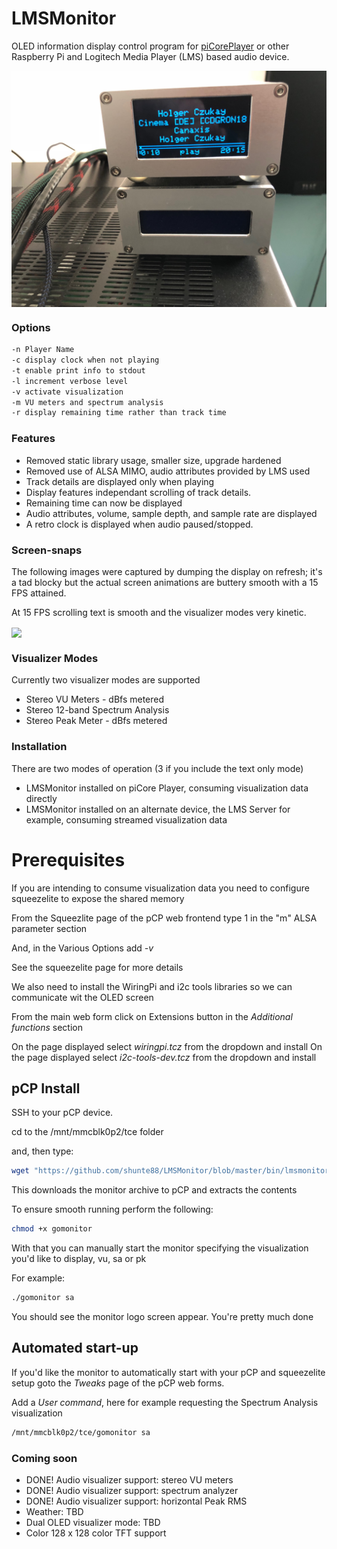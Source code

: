 # LMSMonitor
OLED information display control program for [piCorePlayer](https://www.picoreplayer.org/) or other Raspberry Pi and Logitech Media Player (LMS) based audio device.

<img width="800" src="doc/IMG_1442.jpg" align="center" />

### Options
```bash
-n Player Name
-c display clock when not playing
-t enable print info to stdout
-l increment verbose level
-v activate visualization
-m VU meters and spectrum analysis
-r display remaining time rather than track time
```

### Features
- Removed static library usage, smaller size, upgrade hardened
- Removed use of ALSA MIMO, audio attributes provided by LMS used
- Track details are displayed only when playing
- Display features independant scrolling of track details.
- Remaining time can now be displayed
- Audio attributes, volume, sample depth, and sample rate are displayed
- A retro clock is displayed when audio paused/stopped.

### Screen-snaps
The following images were captured by dumping the display on refresh; it's a tad blocky but the actual screen animations are buttery smooth with a 15 FPS attained.

At 15 FPS scrolling text is smooth and the visualizer modes very kinetic.

<img width="300" src="base/demo.gif" align="center" />

### Visualizer Modes

Currently two visualizer modes are supported
- Stereo VU Meters - dBfs metered
- Stereo 12-band Spectrum Analysis
- Stereo Peak Meter - dBfs metered

### Installation

There are two modes of operation (3 if you include the text only mode)

- LMSMonitor installed on piCore Player, consuming visualization data directly
- LMSMonitor installed on an alternate device, the LMS Server for example, consuming streamed visualization data

# Prerequisites

If you are intending to consume visualization data you need to configure squeezelite to expose the shared memory

From the Squeezlite page of the pCP web frontend type 1 in the "m" ALSA parameter section

And, in the Various Options add *-v*

See the squeezelite page for more details

We also need to install the WiringPi and i2c tools libraries so we can communicate wit the OLED screen

From the main web form click on Extensions button in the *Additional functions* section

On the page displayed select *wiringpi.tcz* from the dropdown and install
On the page displayed select *i2c-tools-dev.tcz* from the dropdown and install

## pCP Install

SSH to your pCP device.

cd to the /mnt/mmcblk0p2/tce folder

and, then type:

```bash
wget "https://github.com/shunte88/LMSMonitor/blob/master/bin/lmsmonitorpcp.tgz?raw=true" -O lmsmonitorpcp.tgz && tar -xzvf lmsmonitorpcp.tgz
```

This downloads the monitor archive to pCP and extracts the contents

To ensure smooth running perform the following:

```bash
chmod +x gomonitor
```

With that you can manually start the monitor specifying the visualization you'd like to display, vu, sa or pk

For example:

```bash
./gomonitor sa
```

You should see the monitor logo screen appear.  You're pretty much done

## Automated start-up

If you'd like the monitor to automatically start with your pCP and squeezelite setup goto the *Tweaks* page of the pCP web forms.

Add a *User command*, here for example requesting the Spectrum Analysis visualization

```bash
/mnt/mmcblk0p2/tce/gomonitor sa
```

### Coming soon
- DONE! Audio visualizer support: stereo VU meters
- DONE! Audio visualizer support: spectrum analyzer
- DONE! Audio visualizer support: horizontal Peak RMS
- Weather: TBD
- Dual OLED visualizer mode: TBD
- Color 128 x 128 color TFT support